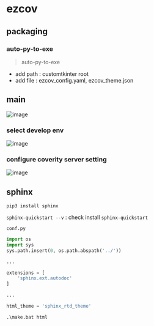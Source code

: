 # ezcov

## packaging
### auto-py-to-exe
> auto-py-to-exe
- add path : customtkinter root
- add file : ezcov_config.yaml, ezcov_theme.json

## main
![image](https://github.com/Establers/ezcov/assets/44702967/9af40435-f505-4721-bcd1-1f7364160175)

### select develop env
![image](https://github.com/Establers/ezcov/assets/44702967/5ceaa6b5-5d59-4661-92e0-7d9c668693ef)

### configure coverity server setting
![image](https://github.com/Establers/ezcov/assets/44702967/e3af50f1-6095-4693-89f7-2a8b4fd673c1)

 
## sphinx
`pip3 install sphinx`

`sphinx-quickstart --v` : check install
`sphinx-quickstart`

`conf.py`
```py
import os
import sys
sys.path.insert(0, os.path.abspath('../'))

...

extensions = [
    'sphinx.ext.autodoc'
]

...

html_theme = 'sphinx_rtd_theme'
```

`.\make.bat html`







